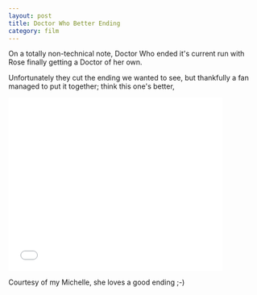 ```yaml
---
layout: post
title: Doctor Who Better Ending
category: film
---
```


On a totally non-technical note, Doctor Who ended it's current run with Rose finally getting a Doctor of her own.

Unfortunately they cut the ending we wanted to see, but thankfully a fan managed to put it together; think this one's better,

<object width="425" height="344"><param name="movie" value="http://www.youtube.com/v/3duTMuAVrYg&hl=en&fs=1"></param><param name="allowFullScreen" value="true"></param><embed src="//www.youtube.com/v/3duTMuAVrYg&hl=en&fs=1" type="application/x-shockwave-flash" allowfullscreen="true" width="425" height="344"></embed></object>

Courtesy of my Michelle, she loves a good ending ;-)
